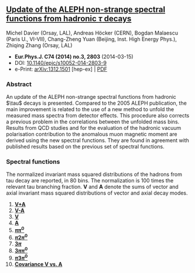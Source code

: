 <!--
.. title: Non-strange spectral functions, ALEPH, 2014
.. slug: aleph-non-strange-2014
.. date: 2018-09-01 13:00:00 UTC+01:00
.. tags: mathjax, data, ALEPH, non-strange
.. category: 
.. link: 
.. description: Update of ALEPH 2005 publication with new unfolding method
.. type: text
-->

<!-- TEASER_END -->

## [Update of the ALEPH non-strange spectral functions from hadronic $\tau$ decays](https://inspirehep.net/record/1267648)

Michel Davier (Orsay, LAL), Andreas Höcker (CERN), Bogdan Malaescu
(Paris U., VI-VII), Chang-Zheng Yuan (Beijing, Inst. High Energy Phys.),
Zhiqing Zhang (Orsay, LAL)

-   **Eur.Phys.J. C74 (2014) no.3, 2803** (2014-03-15)
-   DOI: [10.1140/epjc/s10052-014-2803-9](https://doi.org/10.1140/epjc/s10052-014-2803-9)
-   e-Print: [arXiv:1312.1501](http://arXiv.org/abs/arXiv:1312.1501)
    \[hep-ex\] \| [PDF](http://arXiv.org/pdf/1312.1501.pdf)

### Abstract
An update of the ALEPH non-strange spectral functions from hadronic
\$\\tau\$ decays is presented. Compared to the 2005 ALEPH publication,
the main improvement is related to the use of a new method to unfold the
measured mass spectra from detector effects. This procedure also
corrects a previous problem in the correlations between the unfolded
mass bins. Results from QCD studies and for the evaluation of the
hadronic vacuum polarisation contribution to the anomalous muon magnetic
moment are derived using the new spectral functions. They are found in
agreement with published results based on the previous set of spectral
functions.

### Spectral functions

The normalized invariant mass squared
distributions of the hadrons from tau decay are reported, in 80
bins. The normalization is 100 times the relevant tau branching
fraction. **V** and **A** denote the sums of vector and axial
invariant mass squared distributions of vector and axial decay modes.

1.  [**V+A**](http://aleph.web.lal.in2p3.fr/tau/specfun13/aleph13_vplusa.f)
2.  [**V-A**](http://aleph.web.lal.in2p3.fr/tau/specfun13/aleph13_vminusa.f)
3.  [**V**](http://aleph.web.lal.in2p3.fr/tau/specfun13/aleph13_v.f)
4.  [**A**](http://aleph.web.lal.in2p3.fr/tau/specfun13/aleph13_a.f)
5.  [**$\pi\pi^0$**](http://aleph.web.lal.in2p3.fr/tau/specfun13/aleph13_pipi0.f)
6.  [**$\pi2\pi^0$**](http://aleph.web.lal.in2p3.fr/tau/specfun13/aleph13_pi2pi0.f)
7.  [**$3\pi$**](http://aleph.web.lal.in2p3.fr/tau/specfun13/aleph13_3pi.f)
8.  [**$3\pi\pi^0$**](http://aleph.web.lal.in2p3.fr/tau/specfun13/aleph13_3pipi0.f)
9.  [**$\pi3\pi^0$**](http://aleph.web.lal.in2p3.fr/tau/specfun13/aleph13_pi3pi0.f)
10. [**Covariance V vs. A**](http://aleph.web.lal.in2p3.fr/tau/specfun13/aleph13_v_a.f)
